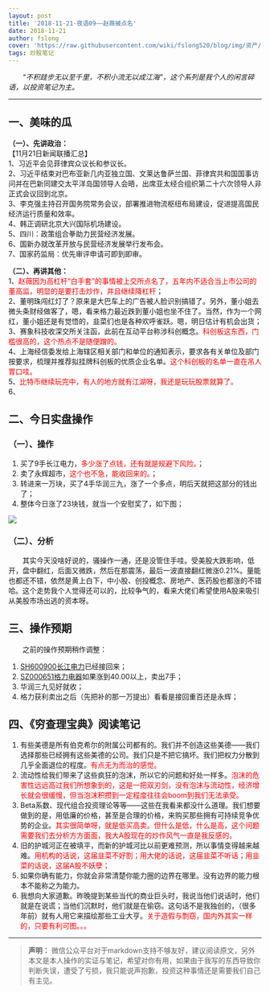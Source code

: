 ```yaml
---
layout: post
title: '2018-11-21-夜语09——赵薇被点名'
date: 2018-11-21
author: fslong
cover: 'https://raw.githubusercontent.com/wiki/fslong520/blog/img/资产/资产IMG_20181121_152419.jpg'
tags: 炒股笔记
---
```

  
&emsp;&emsp;*“不积跬步无以至千里，不积小流无以成江海”，这个系列是我个人的闲言碎语，以投资笔记为主。*  

---


## **一、美味的瓜**

**（一）、先讲政治：**    
【11月21日新闻联播汇总】  
1、习近平会见菲律宾众议长和参议长。  
2、习近平结束对巴布亚新几内亚独立国、文莱达鲁萨兰国、菲律宾共和国国事访问并在巴新同建交太平洋岛国领导人会晤，出席亚太经合组织第二十六次领导人非正式会议回到北京。  
3、李克强主持召开国务院常务会议，部署推进物流枢纽布局建设，促进提高国民经济运行质量和效率。  
4、韩正调研北京大兴国际机场建设。  
5、四川：政策组合拳助力民营经济发展。  
6、国新办就改革开放与民营经济发展举行发布会。  
7、国家药监局：优先审评申请可即到即审。    

**（二）、再讲其他：**  
1、<font color="red">赵薇因为高杠杆“白手套”的事情被上交所点名了，五年内不适合当上市公司的董高监，明显的是要打击炒作，并且继续降杠杆</font>；   
2、董明珠闯红灯了？原来是大巴车上的广告被人脸识别搞错了。另外，董小姐去微头条财经做客了，嗯，看来格力最近跌到董小姐也坐不住了。当然，作为一个网红，董小姐还是有觉悟的，韭菜们也是各种欢呼雀跃。嗯，明日估计有机会出货；  
3、赛象科技收深交所关注函，此前在互动平台称涉科创概念。<font color="red">科创板这东西，门槛很高的，这个热点不是随便蹭的。</font>  
4、上海经信委发给上海辖区相关部门和单位的通知表示，要求各有关单位及部门按要求，梳理并推荐拟挂牌科创板的优质企业名单。<font color="red">这个科创板的名单一直在吊人胃口哇。</font>    
5、<font color="red">比特币继续玩完中，有人的地方就有江湖呀，我还是玩玩股票就算了。</font>  
6、



## **二、今日实盘操作**
### **（一）、操作**
1. 买了9手长江电力，<font color="red">多少涨了点钱，还有就是规避下风险。</font>；
2. 卖了永辉超市，<font color="red">这个也不急，能收回来的。</font>；
3. 转进来一万块，买了4手华润三九，涨了一个多点，明后天就把这部分的钱出了；
4. 整体今日涨了23块钱，就当一个安慰奖了，如下图；   

![](https://raw.githubusercontent.com/wiki/fslong520/blog/img/资产/资产IMG_20181121_152419.jpg)
### **（二）、分析**  
&emsp;&emsp;其实今天没啥好说的，骚操作一通，还是没管住手哇。受美股大跌影响，低开，盘中翻红，后面又微跌，然后在那震荡，最后一波直接翻红微涨0.21%。量能也都还不错，依然是黄上白下，中小股、创投概念、房地产、医药股也都涨的不错哈。这个走势我个人觉得还可以的，比较争气的，看来大佬们希望使用A股来吸引从美股市场出逃的资本呀。  

## **三、操作预期**

&emsp;&emsp;之前的操作预期稍作调整：
1. [SH600900长江电力](https://xueqiu.com/S/SH600900)已经接回来；
2. [SZ000651格力电器](https://xueqiu.com/S/SZ000651)如果涨到40.00以上，卖出7手；
3. 华润三九见好就收；
4. 格力获利卖出之后（先把补的那一万提出）看看是接回重百还是永辉；


## **四、《穷查理宝典》阅读笔记**
1. 有些美德是所有伯克希尔的附属公司都有的。我们并不创造这些美德——我们选择那些已经拥有这些美德的公司。我们只是不把它搞坏。我们把权力分散到几乎全面退位的程度。<font color="red">有点无为而治的感觉。</font>  
2. 流动性给我们带来了这些疯狂的泡沫，所以它的问题和好处一样多。<font color="red">泡沫的危害性远远高过我们所想象到的，这是一把双刃剑，没有泡沫与流动性，经济增长就会很缓慢，但当泡沫积攒到一定程度往往会boom到我们无法承受。</font>
3. Beta系数、现代组合投资理论等等——这些在我看来都没什么道理。我们想要做到的是，用低廉的价格，甚至是合理的价格，来购买那些拥有可持续竞争优势的企业。<font color="red">其实很简单呀，就是低买高卖。但什么是低，什么是高，这个问题需要我们去分析方方面面，我大A股现在的炒作风气一直是我反感的。</font>
4. 旧的护城河正在被填平，而新的护城河比以前更难预测，所以事情变得越来越难。<font color="red">用机构的话说，这届韭菜不好割；用大佬的话说，这届韭菜不听话；用韭菜的话说，这届A股不妖孽；</font>
5. 如果你确有能力，你就会非常清楚你能力圈的边界在哪里。没有边界的能力根本不能称之为能力。
6. 我想向大家道歉。昨晚提到某些当代的商业巨头时，我说当他们说话时，他们就是在说谎；当他们沉默时，他们就是在偷窃。这句话不是我独创的，（很多年前）就有人用它来描绘那些工业大亨。<font color="red">关于造假与剽窃，国内外其实一样的，只要有利可图。。。</font>  

---   
  
> **声明：**
> 微信公众平台对于markdown支持不够友好，建议阅读原文，另外本文是本人操作的实证与笔记，希望对你有用，如果由于我写的东西导致你判断失误，遭受了亏损，我只能说声抱歉，投资这种事情还是需要我们自己有主见。